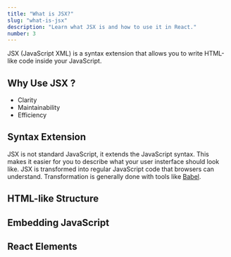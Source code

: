 ```yaml
---
title: "What is JSX?"
slug: "what-is-jsx"
description: "Learn what JSX is and how to use it in React."
number: 3
---
```


JSX (JavaScript XML) is a syntax extension that allows you to write HTML-like code inside your JavaScript.

## Why Use JSX ?

- Clarity
- Maintainability
- Efficiency

## Syntax Extension

JSX is not standard JavaScript, it extends the JavaScript syntax. This makes it easier for you to describe what your user insterface should look like. JSX is transformed into regular JavaScript code that browsers can understand. Transformation is generally done with tools like [Babel](https://babeljs.io/).

## HTML-like Structure

## Embedding JavaScript

## React Elements
